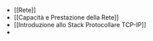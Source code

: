 - [[Rete]]
- [[Capacità e Prestazione della Rete]]
- [[Introduzione allo Stack Protocollare TCP-IP]]
- 